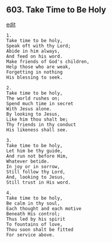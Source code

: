 
## 603.  Take Time to Be Holy
[edit](https://docs.google.com/document/d/15F6PCmN0AEQvYelLrH4vn7ri88cdwTof/edit?mode=html)



    1.
    Take time to be holy, 
    Speak oft with thy Lord; 
    Abide in him always, 
    And feed on his word. 
    Make friends of God's children, 
    Help those who are weak, 
    Forgetting in nothing 
    His blessing to seek. 

    2.
    Take time to be holy, 
    The world rushes on; 
    Spend much time in secret 
    With Jesus alone. 
    By looking to Jesus, 
    Like him thou shalt be; 
    Thy friends in thy conduct 
    His likeness shall see. 

    3.
    Take time to be holy, 
    Let him be thy guide, 
    And run not before Him, 
    Whatever betide. 
    In joy or in sorrow, 
    Still follow thy Lord, 
    And, looking to Jesus, 
    Still trust in His word. 

    4.
    Take time to be holy, 
    Be calm in thy soul, 
    Each thought and each motive 
    Beneath His control; 
    Thus led by his spirit 
    To fountains of love, 
    Thou soon shalt be fitted 
    For service above.
